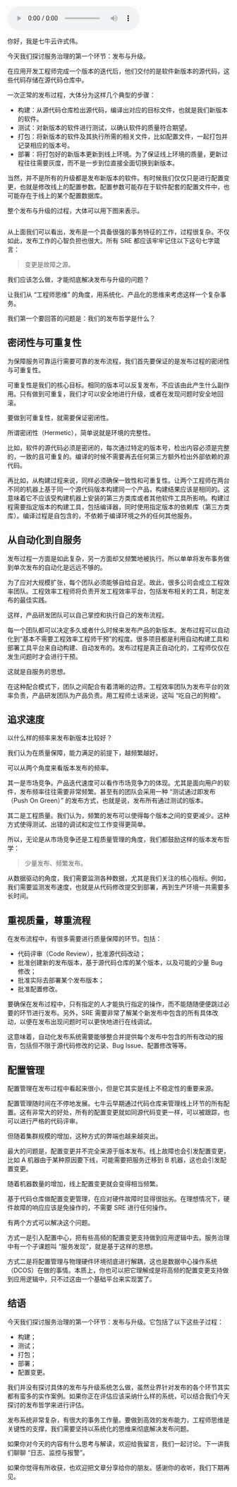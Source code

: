 <audio title="49 _ 发布、升级与版本管理" src="https://static001.geekbang.org/resource/audio/a4/0e/a45197fa164e25be8102ee62181a400e.mp3" controls="controls"></audio> 
<p>你好，我是七牛云许式伟。</p><p>今天我们探讨服务治理的第一个环节：发布与升级。</p><p>在应用开发工程师完成一个版本的迭代后，他们交付的是软件新版本的源代码，这些代码存储在源代码仓库中。</p><p>一次正常的发布过程，大体分为这样几个典型的步骤：</p><ul>
<li>构建：从源代码仓库检出源代码，编译出对应的目标文件，也就是我们新版本的软件。</li>
<li>测试：对新版本的软件进行测试，以确认软件的质量符合期望。</li>
<li>打包：将新版本的软件及其执行所需的相关文件，比如配置文件，一起打包并记录相应的版本号。</li>
<li>部署：将打包好的新版本更新到线上环境。为了保证线上环境的质量，更新过程往往需要灰度，而不是一步到位直接全面切换到新版本。</li>
</ul><p>当然，并不是所有的升级都是发布新版本的软件。有时候我们仅仅只是进行配置变更，也就是修改线上的配置参数。配置参数可能存在于软件配套的配置文件中，也可能存在于线上的某个配置数据库。</p><p>整个发布与升级的过程，大体可以用下图来表示。</p><p><img src="https://static001.geekbang.org/resource/image/05/2e/05763faab10855d55880de570475e52e.png" alt=""></p><p>从上面我们可以看出，发布是一个具备很强的事务特征的工作，过程很复杂。不仅如此，发布工作的心智负担也很大。所有 SRE 都应该牢牢记住以下这句七字箴言：</p><blockquote>
<p>变更是故障之源。</p>
</blockquote><p>我们应该怎么做，才能彻底解决发布与升级的问题？</p><p>让我们从 “工程师思维” 的角度，用系统化、产品化的思维来考虑这样一个复杂事务。</p><!-- [[[read_end]]] --><p>我们第一个要回答的问题是：我们的发布哲学是什么？</p><h2>密闭性与可重复性</h2><p>为保障服务可靠运行需要可靠的发布流程，我们首先要保证的是发布过程的密闭性与可重复性。</p><p>可重复性是我们的核心目标。相同的版本可以反复发布，不应该由此产生什么副作用。只有做到可重复，我们才可以安全地进行升级，或者在发现问题时安全地回滚。</p><p>要做到可重复性，就需要保证密闭性。</p><p>所谓密闭性（Hermetic），简单说就是环境的完整性。</p><p>比如，软件的源代码必须是密闭的，每次通过特定的版本号，检出内容必须是完整的，一致的且可重复的。编译的时候不需要再去任何第三方额外检出外部依赖的源代码。</p><p>再比如，从构建过程来说，同样必须确保一致性和可重复性。让两个工程师在两台不同的机器上基于同一个源代码版本构建同一个产品，构建结果应该是相同的。这意味着它不应该受构建机器上安装的第三方类库或者其他软件工具所影响。构建过程需要指定版本的构建工具，包括编译器，同时使用指定版本的依赖库（第三方类库）。编译过程是自包含的，不依赖于编译环境之外的任何其他服务。</p><h2>从自动化到自服务</h2><p>发布过程一方面是如此复杂，另一方面却又频繁地被执行。所以单单将发布事务做到单次发布的自动化是远远不够的。</p><p>为了应对大规模扩张，每个团队必须能够自给自足。故此，很多公司会成立工程效率团队。工程效率工程师将负责开发工程效率平台，包括发布相关的工具，制定发布的最佳实践。</p><p>这样，产品研发团队可以自己掌控和执行自己的发布流程。</p><p>每一个团队都可以决定多久或者什么时候来发布产品的新版本。发布过程可以自动化到“基本不需要工程效率工程师干预”的程度。很多项目都是利用自动构建工具和部署工具平台来自动构建、自动发布的。发布过程是真正自动化的，工程师仅仅在发生问题时才会进行干预。</p><p>这就是自服务的思想。</p><p>在这种配合模式下，团队之间配合有着清晰的边界。工程效率团队为发布平台的效率负责，产品研发团队为产品负责。用工程师土话来说，这叫 “吃自己的狗粮”。</p><h2>追求速度</h2><p>以什么样的频率来发布新版本比较好？</p><p>我们认为在质量保障，能力满足的前提下，越频繁越好。</p><p>可以从两个角度来看版本发布的频率。</p><p>其一是市场竞争。产品迭代速度可以看作市场竞争力的体现。尤其是面向用户的软件，发布频率往往需要非常频繁。甚至有的团队会采用一种 “测试通过即发布（Push On Green）” 的发布方式，也就是说，发布所有通过测试的版本。</p><p>其二是工程质量。我们认为，频繁的发布可以使得每个版本之间的变更减少。这种方式使得测试、出错的调试和定位工作变得更简单。</p><p>所以，无论是从市场竞争还是工程质量管理的角度，我们都鼓励这样的版本发布哲学：</p><blockquote>
<p>少量发布、频繁发布。</p>
</blockquote><p>从数据驱动的角度，我们需要监测各种数据，尤其是我们关注的核心指标。例如，我们需要监测发布速度，也就是从代码修改提交到部署，再到生产环境一共需要多长时间。</p><h2>重视质量，尊重流程</h2><p>在发布流程中，有很多需要进行质量保障的环节。包括：</p><ul>
<li>代码评审（Code Review），批准源代码改动；</li>
<li>批准创建新的发布版本，基于源代码仓库的某个版本，以及可能的少量 Bug 修改；</li>
<li>批准实际去部署某个发布版本；</li>
<li>批准配置修改。</li>
</ul><p>要确保在发布过程中，只有指定的人才能执行指定的操作，而不能随随便便跳过必要的环节进行发布。另外，SRE 需要非常了解某个新发布中包含的所有具体改动，以便在发布出现问题时可以更快地进行在线调试。</p><p>这意味着，自动化发布系统需要能够整合并提供每个发布中包含的所有改动的报告，包括但不限于源代码修改的记录、Bug Issue、配置修改等等。</p><h2>配置管理</h2><p>配置管理在发布过程中看起来很小，但是它其实是线上不稳定性的重要来源。</p><p>配置管理随时间在不停地发展。七牛云早期通过代码仓库来管理线上环节的所有配置。这有非常大的好处，所有的配置变更就如同源代码变更一样，可以被跟踪，也可以进行严格的代码评审。</p><p>但随着集群规模的增加，这种方式的弊端也越来越突出。</p><p>最大的问题是，配置变更并不完全来源于版本发布。线上故障也会引发配置变更，比如 A 机器由于某种原因要下线，可能需要把服务迁移到 B 机器，这也会引发配置变更。</p><p>随着机器数量的增加，线上配置变更就会变得相当频繁。</p><p>基于代码仓库做配置变更管理，在应对硬件故障时显得很拙劣。在理想情况下，硬件故障的响应应该是免操作的，不需要 SRE 进行任何操作。</p><p>有两个方式可以解决这个问题。</p><p>方式一是引入配置中心，把有些高频的配置变更支持做到应用逻辑中去。服务治理中有一个子课题叫 “服务发现”，就是基于这样的思想。</p><p>方式二是将配置管理与物理硬件环境彻底进行解耦，这也是数据中心操作系统（DCOS）在做的事情。本质上，你也可以把它理解成是将高频的配置变更支持做到应用逻辑中，只不过这由一个基础平台来实现罢了。</p><h2>结语</h2><p>今天我们探讨服务治理的第一个环节：发布与升级。它包括了以下这些子过程：</p><ul>
<li>构建；</li>
<li>测试；</li>
<li>打包；</li>
<li>部署；</li>
<li>配置变更。</li>
</ul><p>我们并没有探讨具体的发布与升级系统怎么做，虽然业界针对发布的各个环节其实都有蛮多的实作案例。如果你正在评估应该采纳什么样的系统，可以结合我们今天探讨的发布哲学来进行评估。</p><p>发布系统非常复杂，有很大的事务工作量。要做到高效的发布能力，工程师思维是关键性的支撑，我们需要坚持以系统化的思维来彻底解决发布问题。</p><p>如果你对今天的内容有什么思考与解读，欢迎给我留言，我们一起讨论。下一讲我们聊聊 “日志、监控与报警”。</p><p>如果你觉得有所收获，也欢迎把文章分享给你的朋友。感谢你的收听，我们下期再见。</p>